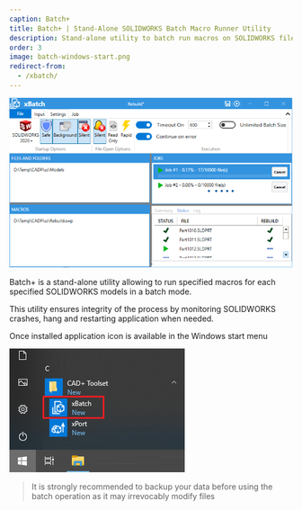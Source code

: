 ```yaml
---
caption: Batch+
title: Batch+ | Stand-Alone SOLIDWORKS Batch Macro Runner Utility
description: Stand-alone utility to batch run macros on SOLIDWORKS files and folders
order: 3
image: batch-windows-start.png
redirect-from:
  - /xbatch/
---
```

![Batch+ application](batch-app.png)

Batch+ is a stand-alone utility allowing to run specified macros for each specified SOLIDWORKS models in a batch mode.

This utility ensures integrity of the process by monitoring SOLIDWORKS crashes, hang and restarting application when needed.

Once installed application icon is available in the Windows start menu

![Batch+ command in the Windows start menu](batch-windows-start.png)

> It is strongly recommended to backup your data before using the batch operation as it may irrevocably modify files